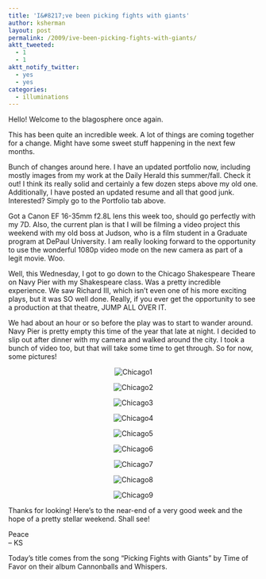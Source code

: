```yaml
---
title: 'I&#8217;ve been picking fights with giants'
author: ksherman
layout: post
permalink: /2009/ive-been-picking-fights-with-giants/
aktt_tweeted:
  - 1
  - 1
aktt_notify_twitter:
  - yes
  - yes
categories:
  - illuminations
---
```

Hello! Welcome to the blagosphere once again.

This has been quite an incredible week. A lot of things are coming together for a change. Might have some sweet stuff happening in the next few months.

Bunch of changes around here. I have an updated portfolio now, including mostly images from my work at the Daily Herald this summer/fall. Check it out! I think its really solid and certainly a few dozen steps above my old one. Additionally, I have posted an updated resume and all that good junk. Interested? Simply go to the Portfolio tab above.

Got a Canon EF 16-35mm f2.8L lens this week too, should go perfectly with my 7D. Also, the current plan is that I will be filming a video project this weekend with my old boss at Judson, who is a film student in a Graduate program at DePaul University. I am really looking forward to the opportunity to use the wonderful 1080p video mode on the new camera as part of a legit movie. Woo.

Well, this Wednesday, I got to go down to the Chicago Shakespeare Theare on Navy Pier with my Shakespeare class. Was a pretty incredible experience. We saw Richard III, which isn&#8217;t even one of his more exciting plays, but it was SO well done. Really, if you ever get the opportunity to see a production at that theatre, JUMP ALL OVER IT.

We had about an hour or so before the play was to start to wander around. Navy Pier is pretty empty this time of the year that late at night. I decided to slip out after dinner with my camera and walked around the city. I took a bunch of video too, but that will take some time to get through. So for now, some pictures!

<p style="text-align: center;">
  <img src="https://s3-us-west-2.amazonaws.com/assets.kshermphoto.com/2009PostsImages/November/06/Chicago_01.jpg" alt="Chicago1" />
</p>

<p style="text-align: center;">
  <img src="https://s3-us-west-2.amazonaws.com/assets.kshermphoto.com/2009PostsImages/November/06/Chicago_02.jpg" alt="Chicago2" />
</p>

<p style="text-align: center;">
  <img src="https://s3-us-west-2.amazonaws.com/assets.kshermphoto.com/2009PostsImages/November/06/Chicago_03.jpg" alt="Chicago3" />
</p>

<p style="text-align: center;">
  <img src="https://s3-us-west-2.amazonaws.com/assets.kshermphoto.com/2009PostsImages/November/06/Chicago_04.jpg" alt="Chicago4" />
</p>

<p style="text-align: center;">
  <img src="https://s3-us-west-2.amazonaws.com/assets.kshermphoto.com/2009PostsImages/November/06/Chicago_05.jpg" alt="Chicago5" />
</p>

<p style="text-align: center;">
  <img src="https://s3-us-west-2.amazonaws.com/assets.kshermphoto.com/2009PostsImages/November/06/Chicago_06.jpg" alt="Chicago6" />
</p>

<p style="text-align: center;">
  <img src="https://s3-us-west-2.amazonaws.com/assets.kshermphoto.com/2009PostsImages/November/06/Chicago_07.jpg" alt="Chicago7" />
</p>

<p style="text-align: center;">
  <img src="https://s3-us-west-2.amazonaws.com/assets.kshermphoto.com/2009PostsImages/November/06/Chicago_08.jpg" alt="Chicago8" />
</p>

<p style="text-align: center;">
  <img src="https://s3-us-west-2.amazonaws.com/assets.kshermphoto.com/2009PostsImages/November/06/Chicago_09.jpg" alt="Chicago9" />
</p>

<p style="text-align: center;">
  <p>
    Thanks for looking! Here&#8217;s to the near-end of a very good week and the hope of a pretty stellar weekend. Shall see!
  </p>
  
  <p>
    Peace<br /> &#8211; KS
  </p>
  
  <p>
    Today&#8217;s title comes from the song &#8220;Picking Fights with Giants&#8221; by Time of Favor on their album Cannonballs and Whispers.
  </p>